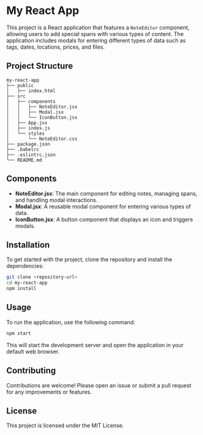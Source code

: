 # My React App

This project is a React application that features a `NoteEditor` component, allowing users to add special spans with various types of content. The application includes modals for entering different types of data such as tags, dates, locations, prices, and files.

## Project Structure

```
my-react-app
├── public
│   ├── index.html
├── src
│   ├── components
│   │   ├── NoteEditor.jsx
│   │   ├── Modal.jsx
│   │   └── IconButton.jsx
│   ├── App.jsx
│   ├── index.js
│   └── styles
│       └── NoteEditor.css
├── package.json
├── .babelrc
├── .eslintrc.json
└── README.md
```

## Components

- **NoteEditor.jsx**: The main component for editing notes, managing spans, and handling modal interactions.
- **Modal.jsx**: A reusable modal component for entering various types of data.
- **IconButton.jsx**: A button component that displays an icon and triggers modals.

## Installation

To get started with the project, clone the repository and install the dependencies:

```bash
git clone <repository-url>
cd my-react-app
npm install
```

## Usage

To run the application, use the following command:

```bash
npm start
```

This will start the development server and open the application in your default web browser.

## Contributing

Contributions are welcome! Please open an issue or submit a pull request for any improvements or features.

## License

This project is licensed under the MIT License.
